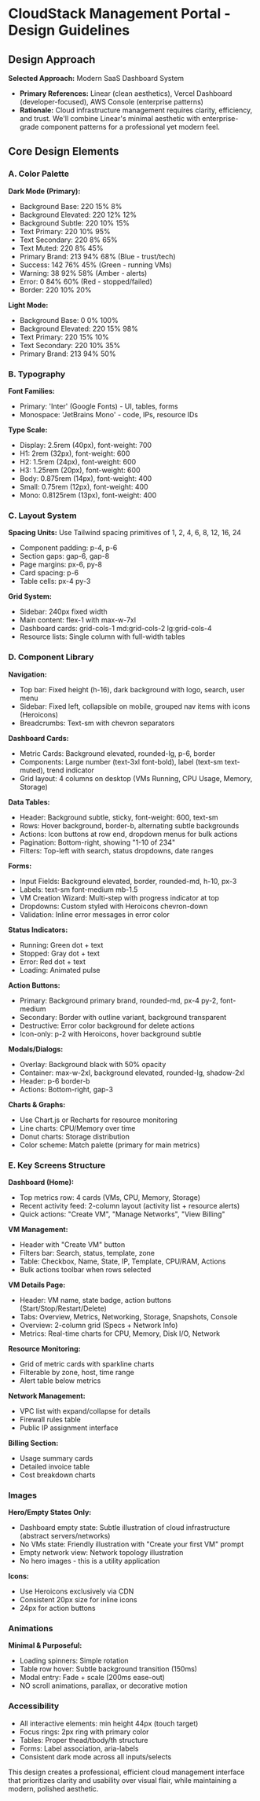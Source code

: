 # CloudStack Management Portal - Design Guidelines

## Design Approach

**Selected Approach:** Modern SaaS Dashboard System
- **Primary References:** Linear (clean aesthetics), Vercel Dashboard (developer-focused), AWS Console (enterprise patterns)
- **Rationale:** Cloud infrastructure management requires clarity, efficiency, and trust. We'll combine Linear's minimal aesthetic with enterprise-grade component patterns for a professional yet modern feel.

## Core Design Elements

### A. Color Palette

**Dark Mode (Primary):**
- Background Base: 220 15% 8%
- Background Elevated: 220 12% 12%
- Background Subtle: 220 10% 15%
- Text Primary: 220 10% 95%
- Text Secondary: 220 8% 65%
- Text Muted: 220 8% 45%
- Primary Brand: 213 94% 68% (Blue - trust/tech)
- Success: 142 76% 45% (Green - running VMs)
- Warning: 38 92% 58% (Amber - alerts)
- Error: 0 84% 60% (Red - stopped/failed)
- Border: 220 10% 20%

**Light Mode:**
- Background Base: 0 0% 100%
- Background Elevated: 220 15% 98%
- Text Primary: 220 15% 10%
- Text Secondary: 220 10% 35%
- Primary Brand: 213 94% 50%

### B. Typography

**Font Families:**
- Primary: 'Inter' (Google Fonts) - UI, tables, forms
- Monospace: 'JetBrains Mono' - code, IPs, resource IDs

**Type Scale:**
- Display: 2.5rem (40px), font-weight: 700
- H1: 2rem (32px), font-weight: 600
- H2: 1.5rem (24px), font-weight: 600
- H3: 1.25rem (20px), font-weight: 600
- Body: 0.875rem (14px), font-weight: 400
- Small: 0.75rem (12px), font-weight: 400
- Mono: 0.8125rem (13px), font-weight: 400

### C. Layout System

**Spacing Units:** Use Tailwind spacing primitives of 1, 2, 4, 6, 8, 12, 16, 24
- Component padding: p-4, p-6
- Section gaps: gap-6, gap-8
- Page margins: px-6, py-8
- Card spacing: p-6
- Table cells: px-4 py-3

**Grid System:**
- Sidebar: 240px fixed width
- Main content: flex-1 with max-w-7xl
- Dashboard cards: grid-cols-1 md:grid-cols-2 lg:grid-cols-4
- Resource lists: Single column with full-width tables

### D. Component Library

**Navigation:**
- Top bar: Fixed height (h-16), dark background with logo, search, user menu
- Sidebar: Fixed left, collapsible on mobile, grouped nav items with icons (Heroicons)
- Breadcrumbs: Text-sm with chevron separators

**Dashboard Cards:**
- Metric Cards: Background elevated, rounded-lg, p-6, border
- Components: Large number (text-3xl font-bold), label (text-sm text-muted), trend indicator
- Grid layout: 4 columns on desktop (VMs Running, CPU Usage, Memory, Storage)

**Data Tables:**
- Header: Background subtle, sticky, font-weight: 600, text-sm
- Rows: Hover background, border-b, alternating subtle backgrounds
- Actions: Icon buttons at row end, dropdown menus for bulk actions
- Pagination: Bottom-right, showing "1-10 of 234"
- Filters: Top-left with search, status dropdowns, date ranges

**Forms:**
- Input Fields: Background elevated, border, rounded-md, h-10, px-3
- Labels: text-sm font-medium mb-1.5
- VM Creation Wizard: Multi-step with progress indicator at top
- Dropdowns: Custom styled with Heroicons chevron-down
- Validation: Inline error messages in error color

**Status Indicators:**
- Running: Green dot + text
- Stopped: Gray dot + text
- Error: Red dot + text
- Loading: Animated pulse

**Action Buttons:**
- Primary: Background primary brand, rounded-md, px-4 py-2, font-medium
- Secondary: Border with outline variant, background transparent
- Destructive: Error color background for delete actions
- Icon-only: p-2 with Heroicons, hover background subtle

**Modals/Dialogs:**
- Overlay: Background black with 50% opacity
- Container: max-w-2xl, background elevated, rounded-lg, shadow-2xl
- Header: p-6 border-b
- Actions: Bottom-right, gap-3

**Charts & Graphs:**
- Use Chart.js or Recharts for resource monitoring
- Line charts: CPU/Memory over time
- Donut charts: Storage distribution
- Color scheme: Match palette (primary for main metrics)

### E. Key Screens Structure

**Dashboard (Home):**
- Top metrics row: 4 cards (VMs, CPU, Memory, Storage)
- Recent activity feed: 2-column layout (activity list + resource alerts)
- Quick actions: "Create VM", "Manage Networks", "View Billing"

**VM Management:**
- Header with "Create VM" button
- Filters bar: Search, status, template, zone
- Table: Checkbox, Name, State, IP, Template, CPU/RAM, Actions
- Bulk actions toolbar when rows selected

**VM Details Page:**
- Header: VM name, state badge, action buttons (Start/Stop/Restart/Delete)
- Tabs: Overview, Metrics, Networking, Storage, Snapshots, Console
- Overview: 2-column grid (Specs + Network Info)
- Metrics: Real-time charts for CPU, Memory, Disk I/O, Network

**Resource Monitoring:**
- Grid of metric cards with sparkline charts
- Filterable by zone, host, time range
- Alert table below metrics

**Network Management:**
- VPC list with expand/collapse for details
- Firewall rules table
- Public IP assignment interface

**Billing Section:**
- Usage summary cards
- Detailed invoice table
- Cost breakdown charts

### Images

**Hero/Empty States Only:**
- Dashboard empty state: Subtle illustration of cloud infrastructure (abstract servers/networks)
- No VMs state: Friendly illustration with "Create your first VM" prompt
- Empty network view: Network topology illustration
- No hero images - this is a utility application

**Icons:**
- Use Heroicons exclusively via CDN
- Consistent 20px size for inline icons
- 24px for action buttons

### Animations

**Minimal & Purposeful:**
- Loading spinners: Simple rotation
- Table row hover: Subtle background transition (150ms)
- Modal entry: Fade + scale (200ms ease-out)
- NO scroll animations, parallax, or decorative motion

### Accessibility

- All interactive elements: min height 44px (touch target)
- Focus rings: 2px ring with primary color
- Tables: Proper thead/tbody/th structure
- Forms: Label association, aria-labels
- Consistent dark mode across all inputs/selects

This design creates a professional, efficient cloud management interface that prioritizes clarity and usability over visual flair, while maintaining a modern, polished aesthetic.